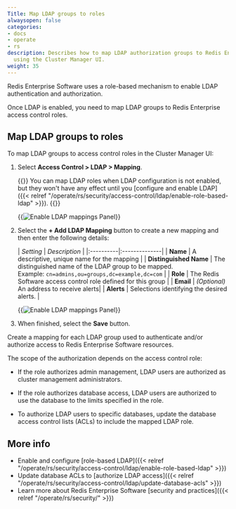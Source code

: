 ```yaml
---
Title: Map LDAP groups to roles
alwaysopen: false
categories:
- docs
- operate
- rs
description: Describes how to map LDAP authorization groups to Redis Enterprise roles
  using the Cluster Manager UI.
weight: 35
---
```


Redis Enterprise Software uses a role-based mechanism to enable LDAP authentication and authorization.  

Once LDAP is enabled, you need to map LDAP groups to Redis Enterprise access control roles.

## Map LDAP groups to roles

To map LDAP groups to access control roles in the Cluster Manager UI:

1. Select **Access Control > LDAP > Mapping**.

    {{<note>}}
You can map LDAP roles when LDAP configuration is not enabled, but they won't have any effect until you [configure and enable LDAP]({{< relref "/operate/rs/security/access-control/ldap/enable-role-based-ldap" >}}).
    {{</note>}}

    {{<image filename="images/rs/access-control-ldap-mappings-panel.png" alt="Enable LDAP mappings Panel" >}}

1.  Select the **+ Add LDAP Mapping** button to create a new mapping and then enter the following details:

    | _Setting_ | _Description_ | 
|:----------|:--------------|
| **Name** | A descriptive, unique name for the mapping |
| **Distinguished Name** | The distinguished name of the LDAP group to be mapped.  <br/>Example: `cn=admins,ou=groups,dc=example,dc=com` |
| **Role** | The Redis Software access control role defined for this group |
| **Email** | _(Optional)_ An address to receive alerts|
| **Alerts**  | Selections identifying the desired alerts. |

    {{<image filename="images/rs/access-control-ldap-mappings-add.png" alt="Enable LDAP mappings Panel" >}}

1.  When finished, select the **Save** button.

Create a mapping for each LDAP group used to authenticate and/or authorize access to Redis Enterprise Software resources.

The scope of the authorization depends on the access control role:

- If the role authorizes admin management, LDAP users are authorized as cluster management administrators.

- If the role authorizes database access, LDAP users are authorized to use the database to the limits specified in the role.

- To authorize LDAP users to specific databases, update the database access control lists (ACLs) to include the mapped LDAP role.

## More info

- Enable and configure [role-based LDAP]({{< relref "/operate/rs/security/access-control/ldap/enable-role-based-ldap" >}})
- Update database ACLs to [authorize LDAP access]({{< relref "/operate/rs/security/access-control/ldap/update-database-acls" >}})
- Learn more about Redis Enterprise Software [security and practices]({{< relref "/operate/rs/security/" >}})
